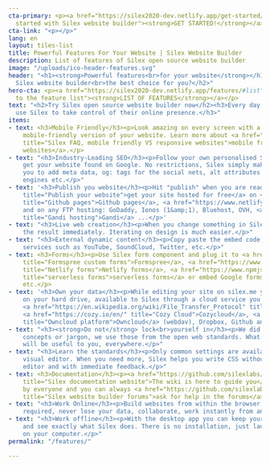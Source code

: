 ```yaml
---
cta-primary: <p><a href="https://silex2020-dev.netlify.app/get-started/" title="Get
  started with Silex website builder"><strong>GET STARTED!</strong></a></p>
cta-link: "<p></p>"
lang: en
layout: tiles-list
title: Powerful Features For Your Website | Silex Website Builder
description: List of features of Silex open source website builder
image: "/uploads/ico-header-features.svg"
header: "<h1><strong>Powerful features<br>for your website</strong></h1><h2>What makes
  Silex website builder<br>the best choice for you?</h2>"
hero-cta: <p><a href="https://silex2020-dev.netlify.app/features/#list" title="Scroll
  to the feature list"><strong>LIST OF FEATURES</strong></a></p>
text: "<h2>Try Silex open source website builder now</h2><h3>Every day, people worldwide
  use Silex to take control of their online presence.</h3>"
items:
- text: <h3>Mobile Friendly</h3><p>Look amazing on every screen with a customisable
    mobile-friendly version of your website. Learn more about <a href="https://github.com/silexlabs/Silex/wiki/FAQ#why-do-you-say-silex-is-mobile-friendly-is-it-the-same-as-responsive"
    title="Silex FAQ, mobile friendly VS responsive websites">mobile friendly VS responsive
    websites</a>.</p>
- text: "<h3>Industry-Leading SEO</h3><p>Follow your own personalised SEO plan to
    get your website found on Google. No restrictions, Silex simply make it easy for
    you to add meta data, og: tags for the social nets, alt attributes for search
    engines etc.</p>"
- text: '<h3>Publish you website</h3><p>Hit "publish" when you are ready and <a href="https://github.com/silexlabs/Silex/wiki/Publishing-and-Releasing-Your-Website"
    title="Publish your website">get your site hosted for free</a> on <a href="https://pages.github.com/"
    title="Github pages">Github pages</a>, <a href="https://www.netlify.com/" title="Netlify">Netlify</a>,
    and on any FTP hosting: GoDaddy, Ionos (1&amp;1), Bluehost, OVH, <a href="https://www.gandi.net/en"
    title="Gandi hosting">Gandi</a> ...</p>'
- text: "<h3>Live web creation</h3><p>When you change something in Silex, you see
    the result immediately. Iterating on design is much easier.</p>"
- text: "<h3>External dynamic content</h3><p>Copy paste the embed code of your favorite
    services such as YouTube, SoundCloud, Twitter, etc.</p>"
- text: <h3>Forms</h3><p>Use Silex form component and plug it to <a href="https://formspree.io/"
    title="Formspree custom forms">Formspree</a>, <a href="https://www.netlify.com/products/forms/"
    title="Netlify forms">Netlify forms</a>, <a href="https://www.npmjs.com/package/serverless-form"
    title="serverless forms">serverless forms</a> or embed Google forms, Frama Forms,
    etc.</p>
- text: '<h3>Own your data</h3><p>While editing your site on silex.me your files are
    on your hard drive, available to Silex through a cloud service you trust or own:
    <a href="https://en.wikipedia.org/wiki/File_Transfer_Protocol" title="FTP protocol">FTP</a>,
    <a href="https://cozy.io/en/" title="Cozy Cloud">Cozycloud</a>, <a href="https://owncloud.com/"
    title="Owncloud platform">Owncloud</a> (webdav), Dropbox, Github and more.</p>'
- text: "<h3><strong>Do not</strong> lock<br>yourself in</h3><p>We did not create
    concepts or jargon, we use those from the open web standards. What you learn here
    will be useful to you, everywhere.</p>"
- text: "<h3>Learn the standards</h3><p>Only common settings are available in the
    visual editor. When you need more, Silex helps you write CSS without leaving the
    editor and with immediate feedback.</p>"
- text: <h3>Documentation</h3><p><a href="https://github.com/silexlabs/Silex/wiki/"
    title="Silex documentation website">The wiki is here to guide you</a>, it is editable
    by everyone and you can always <a href="https://github.com/silexlabs/Silex/issues"
    title="Silex website builder forums">ask for help in the forums</a>.</p>
- text: "<h3>Work Online</h3><p>Build websites from within the browser, no install
    required, never lose your data, collaborate, work instantly from any computer.</p>"
- text: "<h3>Work offline</h3><p>With the desktop app you can keep your data to yourself
    and see exactly what Silex does. There is no installation, just launch the app
    on your computer.</p>"
permalink: "/features/"

---
```


